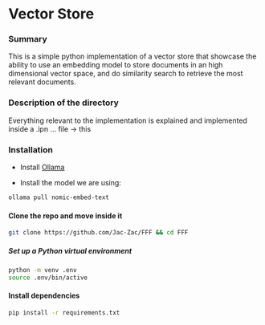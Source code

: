 # Vector Store

### Summary

This is a simple python implementation of a vector store that showcase the ability to use an embedding model to store documents in an high dimensional vector space, and do similarity search to retrieve the most relevant documents.

### Description of the directory

Everything relevant to the implementation is explained and implemented inside a .ipn ... file -> this

### Installation

- Install [Ollama](https://ollama.com/)

- Install the model we are using:

```bash
ollama pull nomic-embed-text
```

#### Clone the repo and move inside it

```bash
git clone https://github.com/Jac-Zac/FFF && cd FFF
```

##### Set up a Python virtual environment

```bash
python -m venv .env
source .env/bin/active
```

#### Install dependencies

```bash
pip install -r requirements.txt
```

